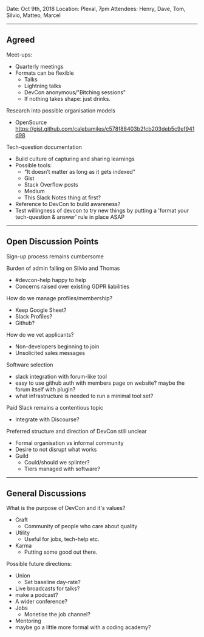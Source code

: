 Date: Oct 9th, 2018
Location: Plexal, 7pm
Attendees: Henry, Dave, Tom, Silvio, Matteo, Marcel

---

## Agreed

Meet-ups:

- Quarterly meetings
- Formats can be flexible
  - Talks
  - Lightning talks
  - DevCon anonymous/"Bitching sessions"
  - If nothing takes shape: just drinks.

Research into possible organisation models

- OpenSource https://gist.github.com/calebamiles/c578f88403b2fcb203deb5c9ef941d98


Tech-question documentation

- Build culture of capturing and sharing learnings
- Possible tools:
  - “It doesn’t matter as long as it gets indexed"
  - Gist
  - Stack Overflow posts
  - Medium
  - This Slack Notes thing at first?
- Reference to DevCon to build awareness?
- Test willingness of devcon to try new things by putting a 'format your tech-question & answer' rule in place ASAP

---

## Open Discussion Points

Sign-up process remains cumbersome

Burden of admin falling on Silvio and Thomas

- #devcon-help happy to help
- Concerns raised over existing GDPR liabilities

How do we manage profiles/membership?

- Keep Google Sheet?
- Slack Profiles?
- Github?

How do we vet applicants?
- Non-developers beginning to join
- Unsolicited sales messages

Software selection

- slack integration with forum-like tool
- easy to use github auth with members page on website? maybe the forum itself with plugin?
- what infrastructure is needed to run a minimal tool set?

Paid Slack remains a contentious topic

- Integrate with Discourse?

Preferred structure and direction of DevCon still unclear

- Formal organisation vs informal community
- Desire to not disrupt what works
- Guild
  - Could/should we splinter?
  - Tiers managed with software?

---

## General Discussions

What is the purpose of DevCon and it's values?

- Craft
  - Community of people who care about quality
- Utility
  - Useful for jobs, tech-help etc.
- Karma
  - Putting some good out there.

Possible future directions:

- Union
  - Set baseline day-rate?
- Live broadcasts for talks?
- make a podcast?
- A wider conference?
- Jobs
  - Monetise the job channel?
- Mentoring
- maybe go a little more formal with a coding academy?
